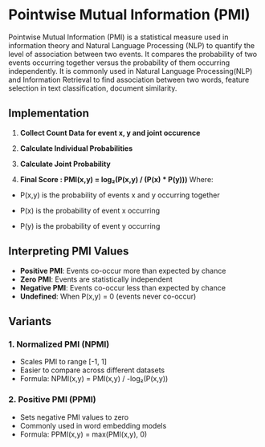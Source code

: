 # Pointwise Mutual Information (PMI)

Pointwise Mutual Information (PMI) is a statistical measure used in information theory and Natural Language Processing (NLP) to quantify the level of association between two events. It compares the probability of two events 
occurring together versus the probability of them occurring independently. It is commonly used in Natural Language Processing(NLP) and Information Retrieval to find association between two words, feature selection in text classification, 
document similarity.

## Implementation 
1. **Collect Count Data for event x, y and joint occurence**
   
2. **Calculate Individual Probabilities**

3. **Calculate Joint Probability**

4. **Final Score : PMI(x,y) = log₂(P(x,y) / (P(x) * P(y)))**
   Where:
  - P(x,y) is the probability of events x and y occurring together
    
  - P(x) is the probability of event x occurring
    
  - P(y) is the probability of event y occurring

## Interpreting PMI Values

- **Positive PMI**: Events co-occur more than expected by chance
- **Zero PMI**: Events are statistically independent
- **Negative PMI**: Events co-occur less than expected by chance
- **Undefined**: When P(x,y) = 0 (events never co-occur)

## Variants

### 1. Normalized PMI (NPMI)
- Scales PMI to range [-1, 1]
- Easier to compare across different datasets
- Formula: NPMI(x,y) = PMI(x,y) / -log₂(P(x,y))

### 2. Positive PMI (PPMI)
- Sets negative PMI values to zero
- Commonly used in word embedding models
- Formula: PPMI(x,y) = max(PMI(x,y), 0)
